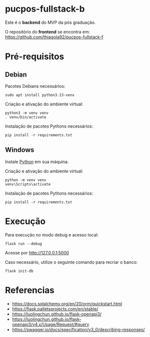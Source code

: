 # pucpos-fullstack-b
Este é o **backend** do MVP da pós graduação.  

O repositório do **frontend** se encontra em: https://github.com/thiagola92/pucpos-fullstack-f  

# Pré-requisitos

## Debian
Pacotes Debians necessários:  
```
sudo apt install python3.13-venv
```

Criação e ativação do ambiente virtual:  
```
python3 -m venv venv
. venv/bin/activate
```

Instalação de pacotes Pythons necessários:  
```
pip install -r requirements.txt
```

## Windows
Instale [Python](https://www.python.org/) em sua máquina.  

Criação e ativação do ambiente virtual:  
```
python -m venv venv
venv\Scripts\activate
```

Instalação de pacotes Pythons necessários:  
```
pip install -r requirements.txt
```

# Execução
Para execução no modo debug e acesso local:  
```
flask run --debug
```
Acesse por http://127.0.0.1:5000  

Caso necessário, utilize o seguinte comando para recriar o banco:  
```
flask init-db
```

# Referencias
- https://docs.sqlalchemy.org/en/20/orm/quickstart.html
- https://flask.palletsprojects.com/en/stable/
- https://luolingchun.github.io/flask-openapi3/
- https://luolingchun.github.io/flask-openapi3/v4.x/Usage/Request/#query
- https://swagger.io/docs/specification/v3_0/describing-responses/